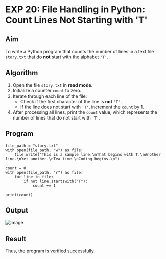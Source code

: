 # EXP 20: File Handling in Python: Count Lines Not Starting with 'T'

##  Aim
To write a Python program that counts the number of lines in a text file `story.txt` that do **not** start with the alphabet `'T'`.

##  Algorithm
1. Open the file `story.txt` in **read mode**.
2. Initialize a counter `count` to zero.
3. Iterate through each line of the file:
   - Check if the first character of the line is **not** `'T'`.
   - If the line does not start with `'T'`, increment the `count` by 1.
4. After processing all lines, print the `count` value, which represents the number of lines that do not start with `'T'`.

##  Program
```
file_path = "story.txt"
with open(file_path, "w") as file:
    file.write("This is a sample line.\nThat begins with T.\nAnother line.\nYet another.\nTea time.\nCoding begins.\n")

count = 0
with open(file_path, "r") as file:
    for line in file:
        if not line.startswith("T"):
            count += 1

print(count)
```

## Output
![image](https://github.com/user-attachments/assets/c3032f59-5ceb-49b4-9d61-433c12e8457c)

## Result
Thus, the program is verified successfully.
